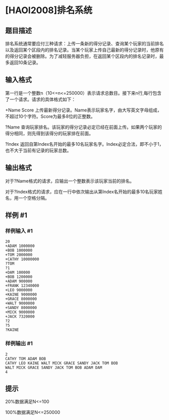 # [HAOI2008]排名系统

## 题目描述

排名系统通常要应付三种请求：上传一条新的得分记录、查询某个玩家的当前排名以及返回某个区段内的排名记录。当某个玩家上传自己最新的得分记录时，他原有的得分记录会被删除。为了减轻服务器负担，在返回某个区段内的排名记录时，最多返回10条记录。

## 输入格式

第一行是一个整数n（10<=n<=250000）表示请求总数目。接下来n行,每行包含了一个请求。请求的具体格式如下：

+Name Score 上传最新得分记录。Name表示玩家名字，由大写英文字母组成，不超过10个字符。Score为最多8位的正整数。

?Name 查询玩家排名。该玩家的得分记录必定已经在前面上传。如果两个玩家的得分相同，则先得到该得分的玩家排在前面。

?Index 返回自第Index名开始的最多10名玩家名字。Index必定合法，即不小于1，也不大于当前有记录的玩家总数。

## 输出格式

对于?Name格式的请求，应输出一个整数表示该玩家当前的排名。

对于?Index格式的请求，应在一行中依次输出从第Index名开始的最多10名玩家姓名，用一个空格分隔。

## 样例 #1

### 样例输入 #1
```
20
+ADAM 1000000
+BOB 1000000
+TOM 2000000
+CATHY 10000000
?TOM
?1
+DAM 100000
+BOB 1200000
+ADAM 900000
+FRANK 12340000
+LEO 9000000
+KAINE 9000000
+GRACE 8000000
+WALT 9000000
+SANDY 8000000
+MICK 9000000
+JACK 7320000
?2
?5
?KAINE
```

### 样例输出 #1

```
2
CATHY TOM ADAM BOB
CATHY LEO KAINE WALT MICK GRACE SANDY JACK TOM BOB
WALT MICK GRACE SANDY JACK TOM BOB ADAM DAM
4
```

## 提示

20%数据满足N<=100

100%数据满足N<=250000
